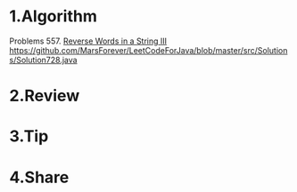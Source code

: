 
# 1.Algorithm

Problems 557. [Reverse Words in a String III](https://leetcode.com/problems/reverse-words-in-a-string-iii/)
https://github.com/MarsForever/LeetCodeForJava/blob/master/src/Solutions/Solution728.java

# 2.Review


# 3.Tip


# 4.Share
